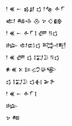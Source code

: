 <div class='block'>
<div class='line'>𒁹 𒌍 𒀸 𒌗𒋗 𒌓 𒁹𒆚 𒅆𒇲</div>
<div class='line'>𒅗 𒄀𒈾 𒊮 𒆳 𒄭𒂵</div>
<div class='line'>𒁹 𒌍 𒀸 𒅆𒇲𒋙 𒂇 𒀀𒌓</div>
<div class='line'>𒈗 𒊕𒆗𒌓 𒅋𒋃</div>
<div class='line'>𒁹 𒌍 𒂇 𒌓 𒋙𒍑𒊒 𒀀𒌓</div>
<div class='line'>𒀭𒌍 𒉽 𒄿𒈤𒄩𒊍</div>
<div class='line'>𒌓 𒋙𒍑𒊒 𒌓𒈬 𒅕𒉿</div>
<div class='line'>𒁹 𒌍 𒀸 𒅆𒇲𒋙</div>
<div class='line'>𒈗</div>
<div class='line'>𒆳 𒍣</div>
</div>
